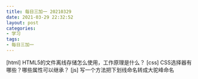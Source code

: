 ```yaml
---
title: 每日三加一 20210329
date: 2021-03-29 22:32:52
layout: post
categories:
- 学习
tags:
- 每日三加一
---
```


[html] HTML5的文件离线存储怎么使用，工作原理是什么？
[css] CSS选择器有哪些？哪些属性可以继承？
[js] 写一个方法把下划线命名转成大驼峰命名

<!-- more -->